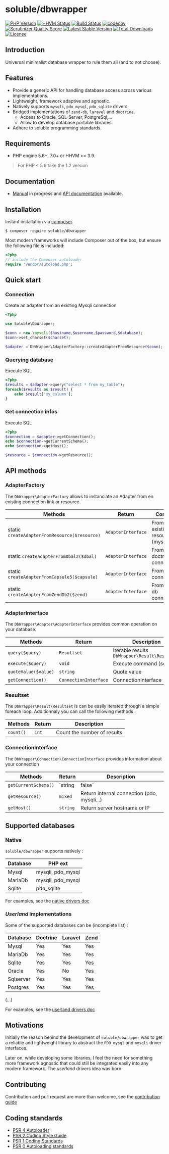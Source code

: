 # soluble/dbwrapper

[![PHP Version](https://img.shields.io/badge/php-5.6+-ff69b4.svg)](https://packagist.org/packages/soluble/dbwrapper)
[![HHVM Status](https://php-eye.com/badge/soluble/dbwrapper/hhvm.svg)](https://php-eye.com/package/soluble/dbwrapper)
[![Build Status](https://travis-ci.org/belgattitude/soluble-dbwrapper.png?branch=master)](https://travis-ci.org/belgattitude/soluble-dbwrapper)
[![codecov](https://codecov.io/gh/belgattitude/soluble-dbwrapper/branch/master/graph/badge.svg)](https://codecov.io/gh/belgattitude/soluble-dbwrapper)
[![Scrutinizer Quality Score](https://scrutinizer-ci.com/g/belgattitude/soluble-dbwrapper/badges/quality-score.png?s=6f3ab91f916bf642f248e82c29857f94cb50bb33)](https://scrutinizer-ci.com/g/belgattitude/soluble-dbwrapper)
[![Latest Stable Version](https://poser.pugx.org/soluble/dbwrapper/v/stable.svg)](https://packagist.org/packages/soluble/dbwrapper)
[![Total Downloads](https://poser.pugx.org/soluble/dbwrapper/downloads.png)](https://packagist.org/packages/soluble/dbwrapper)
[![License](https://poser.pugx.org/soluble/dbwrapper/license.png)](https://packagist.org/packages/soluble/dbwrapper)

## Introduction

Universal minimalist database wrapper to rule them all (and to not choose).

## Features

- Provide a generic API for handling database access across various implementations.
- Lightweight, framework adaptive and agnostic. 
- Natively supports `mysqli`, `pdo_mysql`, `pdo_sqlite` drivers.
- Bridged implementations of `zend-db`, `laravel` and `doctrine`.
  - Access to Oracle, SQL-Server, PostgreSql,...
  - Allow to develop database portable libraries.
- Adhere to soluble programming standards.

## Requirements

- PHP engine 5.6+, 7.0+ or HHVM >= 3.9.

>  For PHP < 5.6 take the 1.2 version

## Documentation

 - [Manual](http://docs.soluble.io/soluble-dbwrapper/manual/) in progress and [API documentation](http://docs.soluble.io/soluble-dbwrapper/api/) available.

## Installation

Instant installation via [composer](http://getcomposer.org/).

```console
$ composer require soluble/dbwrapper
```
Most modern frameworks will include Composer out of the box, but ensure the following file is included:

```php
<?php
// include the Composer autoloader
require 'vendor/autoload.php';
```

## Quick start

### Connection

Create an adapter from an existing Mysqli connection

```php
<?php

use Soluble\DbWrapper;

$conn = new \mysqli($hostname,$username,$password,$database);
$conn->set_charset($charset);

$adapter = DbWrapper\AdapterFactory::createAdapterFromResource($conn);

```

### Querying database

Execute SQL

```php
<?php
$results = $adapter->query("select * from my_table");
foreach($results as $result) {
    echo $result['my_column'];
}
```

### Get connection infos

Execute SQL

```php
<?php
$connection = $adapter->getConnection();
echo $connection->getCurrentSchema();
echo $connection->getHost();

$resource = $connection->getResource();
```

## API methods

### AdapterFactory

The `DbWrapper\AdapterFactory` allows to instanciate an Adapter from en existing connection link or resource.
 
| Methods                                       | Return             | Comment                             |
|-----------------------------------------------|--------------------|-------------------------------------|
| static `createAdapterFromResource($resource)` | `AdapterInterface` | From existing resource (mysqli, pdo) |
| static `createAdapterFromDbal2($dbal)`        | `AdapterInterface` | From doctrine/dbal connection |
| static `createAdapterFromCapsule5($capsule)`  | `AdapterInterface` | From Laravel connection |
| static `createAdapterFromZendDb2($zend)`      | `AdapterInterface` | From zend-db connection |


### AdapterInterface

The `DbWrapper\Adapter\AdapterInterface` provides common operation on your database.

| Methods                  | Return        | Description                                   |
|--------------------------|---------------|-----------------------------------------------|
| `query($query)`          | `Resultset`   | Iterable results `DbWrapper\Result\Resultset` |
| `execute($query)`        | `void`        | Execute command (set, ...)                    |
| `quoteValue($value)`     | `string`      | Quote value                                   |
| `getConnection()`        | `ConnectionInterface`  | ConnectionInterface                  |

### Resultset

The `DbWrapper\Result\Resultset` is can be easily iterated through a simple foreach loop. 
Additionnaly you can call the following methods :

| Methods                         | Return        | Description                                   |
|---------------------------------|---------------|-----------------------------------------------|
| `count()`                       | `int`         | Count the number of results                   |


### ConnectionInterface

The `DbWrapper\Connection\ConnectionInterface` provides information about your connection

| Methods                  | Return        | Description                                   |
|--------------------------|---------------|-----------------------------------------------|
| `getCurrentSchema()`     | `string|false`| Return current schema                         |
| `getResource()`          | `mixed`       | Return internal connection (pdo, mysqli...)   |
| `getHost()`              | `string`      | Return server hostname or IP                  |


## Supported databases

### Native 

`soluble/dbwrapper` supports natively :

| Database   | PHP ext                                              |
|------------|------------------------------------------------------|
| Mysql      | mysqli, pdo_mysql                                    |
| MariaDb    | mysqli, pdo_mysql                                    |
| Sqlite     | pdo_sqlite                                           |

For examples, see the [native drivers doc](./doc/drivers/native-drivers.md)

### *Userland* implementations

Some of the supported databases can be (incomplete list) :

| Database   | Doctrine   | Laravel | Zend      |
|------------|------------|---------|-----------|
| Mysql      | Yes        | Yes     | Yes       |
| MariaDb    | Yes        | Yes     | Yes       | 
| Sqlite     | Yes        | Yes     | Yes       |
| Oracle     | Yes        | No      | Yes       |
| Sqlserver  | Yes        | Yes     | Yes       |
| Postgres   | Yes        | Yes     | Yes       |
(...)


For examples, see the [userland drivers doc](./doc/drivers/userland-drivers.md)

## Motivations

Initially the reason behind the development of `soluble/dbwrapper` was to get
a reliable and lightweight library to abstract the `PDO_mysql` and `mysqli` driver interfaces.

Later on, while developing some libraries, I feel the need for something more framework agnostic that could still
be integrated easily into any modern framework. The *userland* drivers idea was born.

## Contributing

Contribution and pull request are more than welcome, see the [contribution guide](./CONTRIBUTING.md)

## Coding standards

* [PSR 4 Autoloader](https://github.com/php-fig/fig-standards/blob/master/accepted/PSR-4-autoloader.md)
* [PSR 2 Coding Style Guide](https://github.com/php-fig/fig-standards/blob/master/accepted/PSR-2-coding-style-guide.md)
* [PSR 1 Coding Standards](https://github.com/php-fig/fig-standards/blob/master/accepted/PSR-1-basic-coding-standard.md)
* [PSR 0 Autoloading standards](https://github.com/php-fig/fig-standards/blob/master/accepted/PSR-0.md)
